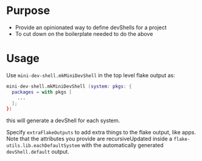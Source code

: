 # Purpose

- Provide an opinionated way to define devShells for a project
- To cut down on the boilerplate needed to do the above

# Usage
Use `mini-dev-shell.mkMiniDevShell` in the top level flake output as:

```nix
mini-dev-shell.mkMiniDevShell (system: pkgs: {
  packages = with pkgs [
    ...
  ];
})
```

this will generate a devShell for each system.

Specify `extraFlakeOutputs` to add extra things to the flake output, like apps. 
Note that the attributes you provide are recursiveUpdated inside a `flake-utils.lib.eachDefaultSystem` with the automatically generated `devShell.default` output.